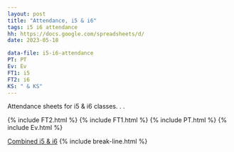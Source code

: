 ```yaml
---
layout: post
title: "Attendance, i5 & i6"
tags: i5 i6 attendance
hh: https://docs.google.com/spreadsheets/d/
date: 2023-05-18

data-file: i5-i6-attendance
PT: PT
Ev: Ev
FT1: i5
FT2: i6
KS: " & KS"
---
```


Attendance sheets for i5 & i6 classes. . .

{% include FT2.html %}
{% include FT1.html %}
{% include PT.html %}
{% include Ev.html %}

<a href="{{ site.gdrive }}{{ site.data[page.data-file].comb-att }}" 
  class="stitches_btn">Combined i5 & i6</a>
{% include break-line.html %}


